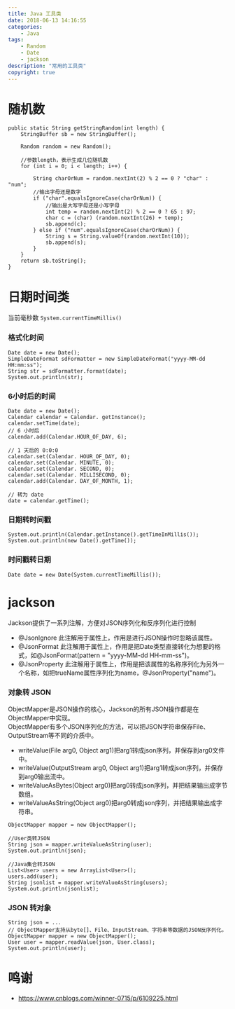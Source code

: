 ```yaml
---
title: Java 工具类
date: 2018-06-13 14:16:55
categories:
	- Java
tags:
	- Random
	- Date
	- jackson
description: "常用的工具类"
copyright: true
---
```


# 随机数

```
public static String getStringRandom(int length) {
    StringBuffer sb = new StringBuffer();

    Random random = new Random();

    //参数length，表示生成几位随机数
    for (int i = 0; i < length; i++) {

        String charOrNum = random.nextInt(2) % 2 == 0 ? "char" : "num";
        //输出字母还是数字
        if ("char".equalsIgnoreCase(charOrNum)) {
            //输出是大写字母还是小写字母
            int temp = random.nextInt(2) % 2 == 0 ? 65 : 97;
            char c = (char) (random.nextInt(26) + temp);
            sb.append(c);
        } else if ("num".equalsIgnoreCase(charOrNum)) {
            String s = String.valueOf(random.nextInt(10));
            sb.append(s);
        }
    }
    return sb.toString();
}
```


# 日期时间类

当前毫秒数 `System.currentTimeMillis()`

### 格式化时间

```
Date date = new Date();
SimpleDateFormat sdFormatter = new SimpleDateFormat("yyyy-MM-dd HH:mm:ss");
String str = sdFormatter.format(date);
System.out.println(str);
```
### 6小时后的时间

```
Date date = new Date();
Calendar calendar = Calendar. getInstance();
calendar.setTime(date);
// 6 小时后
calendar.add(Calendar.HOUR_OF_DAY, 6);

// 1 天后的 0:0:0
calendar.set(Calendar. HOUR_OF_DAY, 0);
calendar.set(Calendar. MINUTE, 0);
calendar.set(Calendar. SECOND, 0);
calendar.set(Calendar. MILLISECOND, 0);
calendar.add(Calendar. DAY_OF_MONTH, 1);

// 转为 date
date = calendar.getTime();
```

### 日期转时间戳

```
System.out.println(Calendar.getInstance().getTimeInMillis());
System.out.println(new Date().getTime());
```

### 时间戳转日期

```
Date date = new Date(System.currentTimeMillis());
```

# jackson

Jackson提供了一系列注解，方便对JSON序列化和反序列化进行控制

+ @JsonIgnore 此注解用于属性上，作用是进行JSON操作时忽略该属性。
+ @JsonFormat 此注解用于属性上，作用是把Date类型直接转化为想要的格式，如@JsonFormat(pattern = "yyyy-MM-dd HH-mm-ss")。
+ @JsonProperty 此注解用于属性上，作用是把该属性的名称序列化为另外一个名称，如把trueName属性序列化为name，@JsonProperty("name")。

### 对象转 JSON

ObjectMapper是JSON操作的核心，Jackson的所有JSON操作都是在ObjectMapper中实现。  
ObjectMapper有多个JSON序列化的方法，可以把JSON字符串保存File、OutputStream等不同的介质中。

+ writeValue(File arg0, Object arg1)把arg1转成json序列，并保存到arg0文件中。
+ writeValue(OutputStream arg0, Object arg1)把arg1转成json序列，并保存到arg0输出流中。
+ writeValueAsBytes(Object arg0)把arg0转成json序列，并把结果输出成字节数组。
+ writeValueAsString(Object arg0)把arg0转成json序列，并把结果输出成字符串。


```
ObjectMapper mapper = new ObjectMapper();

//User类转JSON
String json = mapper.writeValueAsString(user);
System.out.println(json);

//Java集合转JSON
List<User> users = new ArrayList<User>();
users.add(user);
String jsonlist = mapper.writeValueAsString(users);
System.out.println(jsonlist);
```

### JSON 转对象

```
String json = ...
// ObjectMapper支持从byte[]、File、InputStream、字符串等数据的JSON反序列化。
ObjectMapper mapper = new ObjectMapper();
User user = mapper.readValue(json, User.class);
System.out.println(user);
```

# 鸣谢

+ https://www.cnblogs.com/winner-0715/p/6109225.html